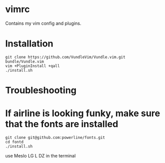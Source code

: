 vimrc
=====

Contains my vim config and plugins.

Installation
============
```
git clone https://github.com/VundleVim/Vundle.vim.git bundle/Vundle.vim
vim +PluginInstall +qall
./install.sh
```

Troubleshooting
===============
# If airline is looking funky, make sure that the fonts are installed
```
git clone git@github.com:powerline/fonts.git
cd fontd
./install.sh
```
use Meslo LG L DZ in the terminal


